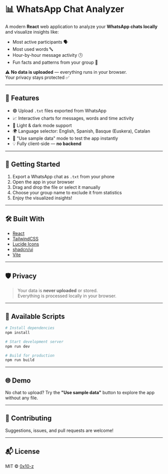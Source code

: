 # 📊 WhatsApp Chat Analyzer

A modern **React** web application to analyze your **WhatsApp chats locally** and visualize insights like:

- Most active participants 🗣️
- Most used words 🔤
- Hour-by-hour message activity 🕒
- Fun facts and patterns from your group 🎉

⚠️ **No data is uploaded** — everything runs in your browser.  
Your privacy stays protected ✅

---

## 🧠 Features

- 🟢 Upload `.txt` files exported from WhatsApp
- 📈 Interactive charts for messages, words and time activity
- 🌙 Light & dark mode support
- 🌍 Language selector: English, Spanish, Basque (Euskera), Catalan
- 🧪 "Use sample data" mode to test the app instantly
- 💡 Fully client-side — **no backend**

---

## 🚀 Getting Started

1. Export a WhatsApp chat as `.txt` from your phone
2. Open the app in your browser
3. Drag and drop the file or select it manually
4. Choose your group name to exclude it from statistics
5. Enjoy the visualized insights!

---

## 🛠️ Built With

- [React](https://react.dev/)
- [TailwindCSS](https://tailwindcss.com/)
- [Lucide Icons](https://lucide.dev/)
- [shadcn/ui](https://ui.shadcn.dev/)
- [Vite](https://vitejs.dev/)

---

## 🛡️ Privacy

> Your data is **never uploaded** or stored.  
> Everything is processed locally in your browser.

---

## 📂 Available Scripts

```bash
# Install dependencies
npm install

# Start development server
npm run dev

# Build for production
npm run build
```

---

## 🌐 Demo

No chat to upload?
Try the **"Use sample data"** button to explore the app without any file.

---

## 🤝 Contributing

Suggestions, issues, and pull requests are welcome!

---

## 📬 License

MIT © [0x10-z](https://github.com/0x10-z)
